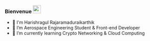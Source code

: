 ### Bienvenue <img src="https://media.giphy.com/media/hvRJCLFzcasrR4ia7z/giphy.gif" width="25px">
- 👦 I'm Harishragul Rajaramaduraikarthik
- 🔭 I’m Aerospace Engineering Student & Front-end Developer
- 🌱 I’m currently learning Crypto Networking & Cloud Computing

